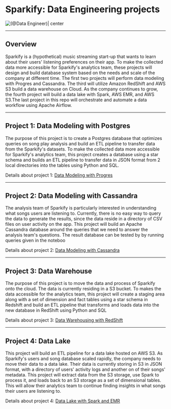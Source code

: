 # Sparkify: Data Engineering projects

![(@Data Engineer)| center](https://mk0analyticsindf35n9.kinstacdn.com/wp-content/uploads/2017/11/why-data-engineer-trending-01.jpg)

---
## Overview

Sparkify is a (hypothetical) music streaming start-up that wants to learn about their users' listening preferences on their app. To make the collected data more accessible for Sparkify's analytics team, these projects will design and build database system based on the needs and scale of the company at different time. The first two projects will perform data modeling with Progres and Cassandra. The third will utilize Amazon RedShift and AWS S3 build a data warehouse on Cloud. As the company continues to grow, the fourth project will build a data lake with Spark, AWS EMR, and AWS S3.The last project in this repo will orchestrate and automate a data workflow using Apache Airflow.

---
## Project 1: Data Modeling with Postgres

The purpose of this project is to create a Postgres database that optimizes queries on song play analysis and build an ETL pipeline to transfer data from the Sparkify's datasets. To make the collected data more accessible for Sparkify's analytics team, this project creates a database using a star schema and builds an ETL pipeline to transfer data in JSON format from 2 local directories into the tables using Python and SQL.

Details about project 1: [Data Modeling with Progres](https://github.com/evelynle28/Sparkify/tree/master/data-modeling-with-postgres)

---
## Project 2: Data Modeling with Cassandra

The analysis team of Sparkify is particularly interested in understanding what songs users are listening to. Currently, there is no easy way to query the data to generate the results, since the data reside in a directory of CSV files on user activity on the app. This project will build an Apache Cassandra database around the queries that we need to answer the analysis team's questions. The result database can be tested by by running queries given in the noteboo

Details about project 2: [Data Modeling with Cassandra](https://github.com/evelynle28/Sparkify/tree/master/data-modeling-with-apache-cassandra)

---
## Project 3: Data Warehouse
The purpose of this project is to move the data and process of Sparkify onto the cloud. The data is currently residing in a S3 bucket. To makes the data accessible for the analytics team, this project will create a staging area along with a set of dimension and fact tables using a star schema in Redshift and build an ETL pipeline that transforms and loads data into the new database in RedShift using Python and SQL

Details about project 3: [Data Warehousing with RedShift](https://github.com/evelynle28/Sparkify/tree/master/data-warehousing-with-RedShift)

---
## Project 4: Data Lake
This project will build an ETL pipeline for a data lake hosted on AWS S3. As Sparkify's users and song database scaled rapidly, the company needs to move their data to a data lake. Their data is currently storing in S3 in JSON format, with a directory of users' activity logs and another on of their songs' metadata. This project will extract data from the S3 storage, use Spark to process it, and loads back to an S3 storage as a set of dimensional tables. This will allow their analytics team to continue finding insights in what songs their users are listening to.

Details about project 4: [Data Lake with Spark and EMR](https://github.com/evelynle28/Sparkify/tree/master/data-lake-with-spark)


